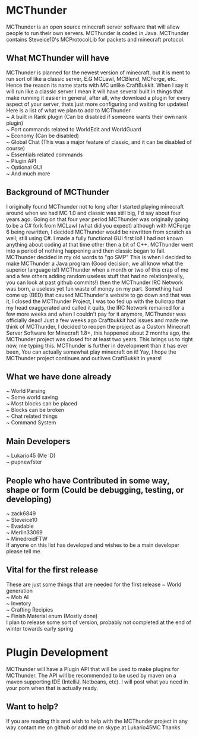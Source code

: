 MCThunder
=========
MCThunder is an open source minecraft server software that will allow people to run their own servers. MCThunder is coded in Java. MCThunder contains Steveice10's MCProtocolLib for packets and minecraft protocol.

What MCThunder will have
-
MCThunder is planned for the newest version of minecraft, but it is ment to run sort of like a classic server, E.G MCLawl, MCBlend, MCForge, etc. Hence the reason its name starts with MC unlike CraftBukkit. When I say it will run like a classic server I mean it will have several built in things that make running it easier in general, after all, why download a plugin for every aspect of your server, thats just more configuring and waiting for updates!
Here is a list of what we plan to add to MCThunder<br>
~ A built in Rank plugin (Can be disabled if someone wants their own rank plugin)<br>
~ Port commands related to WorldEdit and WorldGuard<br>
~ Economy (Can be disabled)<br>
~ Global Chat (This was a major feature of classic, and it can be disabled of course) <br>
~ Essentials related commands<br>
~ Plugin API<br>
~ Optional GUI<br>
~ And much more<br>

Background of MCThunder
- 
I originally found MCThunder not to long after I started playing minecraft around when we had MC 1.0 and classic was still big, I'd say about four years ago. Going on that four year period MCThunder was originally going to be a C# fork from MCLawl (what did you expect) although with MCForge 6 being rewritten, I decided MCThunder would be rewritten from scratch as well; still using C#. I made a fully functional GUI first lol! I had not known anything about coding at that time other then a bit of C++. MCThunder went into a period of nothing happening and then classic began to fall. MCThunder decided in my old words to "go SMP" This is when I decided to make MCThunder a Java program (Good decision, we all know what the superior language is!) MCThunder when a month or two of this crap of me and a few others adding random useless stuff that had no relation(really, you can look at past github commits!) then the MCThunder IRC Network was born, a useless yet fun waste of money on my part. Something had come up (BED) that caused MCThunder's website to go down and that was it, I closed the MCThunder Project, I was too fed up with the bullcrap that my head exaggerated and called it quits, the IRC Network remained for a few more weeks and when I couldn't pay for it anymore, MCThunder was officially dead! Just a few weeks ago Craftbukkit had issues and made me think of MCThunder, I decided to reopen the project as a Custom Minecraft Server Software for Minecraft 1.8+, this happened about 2 months ago, the MCThunder project was closed for at least two years. This brings us to right now, me typing this. MCThunder is further in development than it has ever been, You can actually somewhat play minecraft on it! Yay, I hope the MCThunder project continues and outlives CraftBukkit in years!

What we have done already
-
~ World Parsing<br>
~ Some world saving<br>
~ Most blocks can be placed<br>
~ Blocks can be broken<br>
~ Chat related things<br>
~ Command System <br>

Main Developers
-
~ Lukario45 (Me :D)<br>
~ pupnewfster<br>

People who have Contributed in some way, shape or form (Could be debugging, testing, or developing)
-
~ zack6849<br>
~ Steveice10<br>
~ Evadable<br>
~ Merlin33069<br>
~ MinedroidFTW<br>
If anyone on this list has developed and wishes to be a main developer please tell me.

Vital for the first release
-
These are just some things that are needed for the first release
~ World generation<br>
~ Mob AI<br>
~ Invetory<br>
~ Crafting Recipies<br>
~ Finish Material enum (Mostly done)<br>
I plan to release some sort of version, probably not completed at the end of winter towards early spring<br>

Plugin Development
=
MCThunder will have a Plugin API that will be used to make plugins for MCThunder. The API will be recommended to be used by maven on a maven supporting IDE (IntelliJ, Netbeans, etc). I will post what you need in your pom when that is actually ready.

Want to help?
-
If you are reading this and wish to help with the MCThunder project in any way contact me on github or add me on skype at Lukario45MC Thanks
